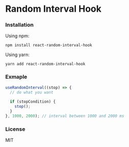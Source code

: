# Random Interval Hook

### Installation

Using npm:
```
npm install react-random-interval-hook
```

Using yarn:
```
yarn add react-random-interval-hook  
```


### Exmaple

```javascript
useRandomInterval((stop) => {
  // do what you want
  
  if (stopCondition) {
    stop();
  }
}, 1000, 2000); // interval between 1000 and 2000 ms
```

### License

MIT